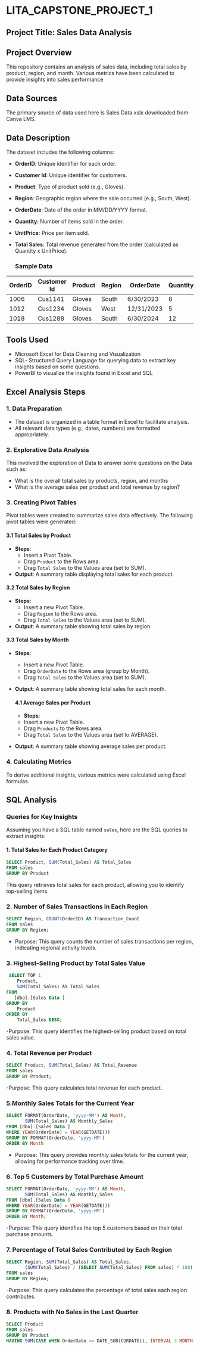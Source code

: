 # LITA_CAPSTONE_PROJECT_1

## Project Title: Sales Data Analysis

## Project Overview
This repository contains an analysis of sales data, including total sales by product, region, and month. Various metrics have been calculated to provide insights into sales performance


## Data Sources
The primary source of data used here is Sales Data.xslx downloaded from Canva LMS.

## Data Description
The dataset includes the following columns:

- **OrderID**: Unique identifier for each order.
- **Customer Id**: Unique identifier for customers.
- **Product**: Type of product sold (e.g., Gloves).
- **Region**: Geographic region where the sale occurred (e.g., South, West).
- **OrderDate**: Date of the order in MM/DD/YYYY format.
- **Quantity**: Number of items sold in the order.
- **UnitPrice**: Price per item sold.
- **Total Sales**: Total revenue generated from the order (calculated as Quantity x UnitPrice).

  ### Sample Data
| OrderID | Customer Id | Product | Region | OrderDate   | Quantity | UnitPrice | Total Sales |
|---------|-------------|---------|--------|-------------|----------|-----------|-------------|
| 1006    | Cus1141     | Gloves  | South  | 6/30/2023   | 8        | 25        | 200         |
| 1012    | Cus1234     | Gloves  | West   | 12/31/2023  | 5        | 20        | 100         |
| 1018    | Cus1288     | Gloves  | South  | 6/30/2024   | 12       | 25        | 300         |

## Tools Used
- Microsoft Excel for Data Cleaning and Visualization
- SQL- Structured Query Language for querying data to extract key insights based on some questions.
- PowerBI to visualize the insights found in Excel and SQL

 ## Excel Analysis Steps

### 1. Data Preparation
- The dataset is organized in a table format in Excel to facilitate analysis.
- All relevant data types (e.g., dates, numbers) are formatted appropriately.

### 2. Explorative Data Analysis 
This involved the exploration of Data to answer some questions on the Data such as:
- What is the overall total sales by products, region, and months
- What is the average sales per product and total revenue by region?

### 3. Creating Pivot Tables
Pivot tables were created to summarize sales data effectively. The following pivot tables were generated:

#### 3.1 Total Sales by Product
- **Steps**:
  - Insert a Pivot Table.
  - Drag `Product` to the Rows area.
  - Drag `Total Sales` to the Values area (set to SUM).
- **Output**: A summary table displaying total sales for each product.

#### 3.2 Total Sales by Region
- **Steps**:
  - Insert a new Pivot Table.
  - Drag `Region` to the Rows area.
  - Drag `Total Sales` to the Values area (set to SUM).
- **Output**: A summary table showing total sales by region.

#### 3.3 Total Sales by Month
- **Steps**:
  - Insert a new Pivot Table.
  - Drag `OrderDate` to the Rows area (group by Month).
  - Drag `Total Sales` to the Values area (set to SUM).
- **Output**: A summary table showing total sales for each month.

  #### 4.1 Average Sales per Product
  - **Steps**:
  - Insert a new Pivot Table.
  - Drag `Products` to the Rows area.
  - Drag `Total Sales` to the Values area (set to AVERAGE).
- **Output**: A summary table showing average sales per product.

### 4. Calculating Metrics
To derive additional insights, various metrics were calculated using Excel formulas.

## SQL Analysis

### Queries for Key Insights
Assuming you have a SQL table named `sales`, here are the SQL queries to extract insights:

#### 1. Total Sales for Each Product Category
```sql
SELECT Product, SUM(Total_Sales) AS Total_Sales
FROM sales
GROUP BY Product
```
This query retrieves total sales for each product, allowing you to identify top-selling items.

### 2. Number of Sales Transactions in Each Region
```sql
SELECT Region, COUNT(OrderID) AS Transaction_Count
FROM sales
GROUP BY Region;
```
- Purpose: This query counts the number of sales transactions per region, indicating regional activity levels.

### 3. Highest-Selling Product by Total Sales Value
```sql
 SELECT TOP 1 
    Product, 
    SUM(Total_Sales) AS Total_Sales
FROM 
   [dbo].[Sales Data ]
GROUP BY 
    Product
ORDER BY 
    Total_Sales DESC;
```
-Purpose: This query identifies the highest-selling product based on total sales value.

### 4. Total Revenue per Product
```sql
SELECT Product, SUM(Total_Sales) AS Total_Revenue
FROM sales
GROUP BY Product;
```
-Purpose: This query calculates total revenue for each product.

### 5.Monthly Sales Totals for the Current Year
```sql
SELECT FORMAT(OrderDate, 'yyyy-MM') AS Month, 
       SUM(Total_Sales) AS Monthly_Sales
FROM [dbo].[Sales Data ]
WHERE YEAR(OrderDate) = YEAR(GETDATE())
GROUP BY FORMAT(OrderDate, 'yyyy-MM')
ORDER BY Month
```
- Purpose: This query provides monthly sales totals for the current year, allowing for performance tracking over time.

### 6. Top 5 Customers by Total Purchase Amount
```sql
SELECT FORMAT(OrderDate, 'yyyy-MM') AS Month, 
       SUM(Total_Sales) AS Monthly_Sales
FROM [dbo].[Sales Data ]
WHERE YEAR(OrderDate) = YEAR(GETDATE())
GROUP BY FORMAT(OrderDate, 'yyyy-MM')
ORDER BY Month;
```
-Purpose: This query identifies the top 5 customers based on their total purchase amounts.

### 7. Percentage of Total Sales Contributed by Each Region
```sql
SELECT Region, SUM(Total_Sales) AS Total_Sales,
       (SUM(Total_Sales) / (SELECT SUM(Total_Sales) FROM sales) * 100) AS Percentage_Contribution
FROM sales
GROUP BY Region;
```
-Purpose: This query calculates the percentage of total sales each region contributes.

### 8. Products with No Sales in the Last Quarter
```sql
SELECT Product
FROM sales
GROUP BY Product
HAVING SUM(CASE WHEN OrderDate >= DATE_SUB(CURDATE(), INTERVAL 3 MONTH) THEN Total_Sales ELSE 0 END) = 0;
```






